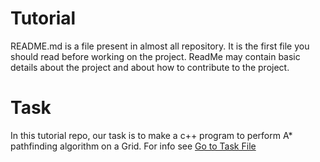 # Tutorial
README.md is a file present in almost all repository. It is the first file you should read before working on the project.
ReadMe may contain basic details about the project and about how to contribute to the project.
# Task
In this tutorial repo, our task is to make a c++ program to perform A* pathfinding algorithm on a Grid.
For info see [Go to Task File](Task.txt)

